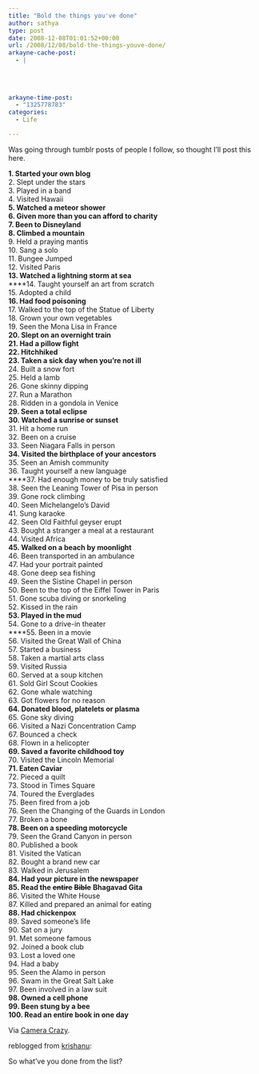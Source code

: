 ```yaml
---
title: "Bold the things you've done"
author: sathya
type: post
date: 2008-12-08T01:01:52+00:00
url: /2008/12/08/bold-the-things-youve-done/
arkayne-cache-post:
  - |
    
    
    
    
arkayne-time-post:
  - "1325778783"
categories:
  - Life

---
```

Was going through tumblr posts of people I follow, so thought I&#8217;ll post this here.

 **1. Started your own blog**  
2. Slept under the stars  
3. Played in a band  
4. Visited Hawaii  
 ****5. Watched a meteor shower  
6. Given more than you can afford to charity  
7. Been to Disneyland**  
8. Climbed a mountain**  
9. Held a praying mantis  
10. Sang a solo  
11. Bungee Jumped  
12. Visited Paris  
**13. Watched a lightning storm at sea**  
 ****14. Taught yourself an art from scratch  
15. Adopted a child  
**16. Had food poisoning**  
17. Walked to the top of the Statue of Liberty  
18. Grown your own vegetables  
19. Seen the Mona Lisa in France  
 **20. Slept on an overnight train**  
 **21. Had a pillow fight**  
**22. Hitchhiked**  
 **23. Taken a sick day when you’re not ill**  
24. Built a snow fort  
25. Held a lamb  
26. Gone skinny dipping  
27. Run a Marathon  
28. Ridden in a gondola in Venice  
 **29. Seen a total eclipse**  
 **30. Watched a sunrise or sunset**  
31. Hit a home run  
32. Been on a cruise  
33. Seen Niagara Falls in person  
 **34. Visited the birthplace of your ancestors**  
35. Seen an Amish community  
36. Taught yourself a new language  
 ****37. Had enough money to be truly satisfied  
38. Seen the Leaning Tower of Pisa in person  
39. Gone rock climbing  
40. Seen Michelangelo’s David  
41. Sung karaoke  
42. Seen Old Faithful geyser erupt  
43. Bought a stranger a meal at a restaurant  
44. Visited Africa  
 **45. Walked on a beach by moonlight**  
46. Been transported in an ambulance  
47. Had your portrait painted  
48. Gone deep sea fishing  
49. Seen the Sistine Chapel in person  
50. Been to the top of the Eiffel Tower in Paris  
51. Gone scuba diving or snorkeling  
52. Kissed in the rain  
 **53. Played in the mud**  
54. Gone to a drive-in theater  
 ****55. Been in a movie  
56. Visited the Great Wall of China  
57. Started a business  
58. Taken a martial arts class  
59. Visited Russia  
60. Served at a soup kitchen  
61. Sold Girl Scout Cookies  
62. Gone whale watching  
63. Got flowers for no reason  
**64. Donated blood, platelets or plasma**  
65. Gone sky diving  
66. Visited a Nazi Concentration Camp  
67. Bounced a check  
68. Flown in a helicopter  
 **69. Saved a favorite childhood toy**  
70. Visited the Lincoln Memorial  
**71. Eaten Caviar**  
72. Pieced a quilt  
73. Stood in Times Square  
74. Toured the Everglades  
75. Been fired from a job  
76. Seen the Changing of the Guards in London  
77. Broken a bone  
**78. Been on a speeding motorcycle**  
79. Seen the Grand Canyon in person  
80. Published a book  
81. Visited the Vatican  
82. Bought a brand new car  
83. Walked in Jerusalem  
**84. Had your picture in the newspaper**  
**85. Read the <span style="text-decoration: line-through;">entire</span> <span style="text-decoration: line-through;">Bible</span>** **Bhagavad Gita**  
86. Visited the White House  
87. Killed and prepared an animal for eating  
**88. Had chickenpox**  
89. Saved someone’s life  
90. Sat on a jury  
91. Met someone famous  
92. Joined a book club  
93. Lost a loved one  
94. Had a baby  
95. Seen the Alamo in person  
96. Swam in the Great Salt Lake  
97. Been involved in a law suit  
 **98. Owned a cell phone  
99. Been stung by a bee  
100. Read an entire book in one day**

Via [Camera Crazy][1].

reblogged from [krishanu][2]:

So what&#8217;ve you done from the list?

 [1]: http://cameracrazy-misty.blogspot.com/2008/12/bold-things-youve-done.html
 [2]: http://krishanu.de/post/63535824/bold-the-things-youve-done
